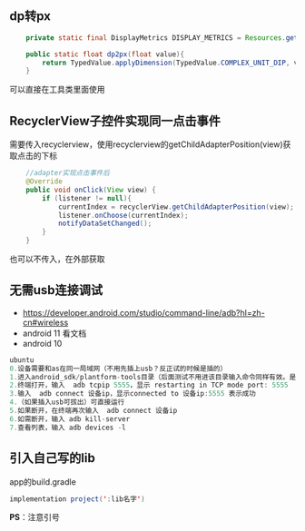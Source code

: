 ## dp转px
```java
    private static final DisplayMetrics DISPLAY_METRICS = Resources.getSystem().getDisplayMetrics();

    public static float dp2px(float value){
        return TypedValue.applyDimension(TypedValue.COMPLEX_UNIT_DIP, value, DISPLAY_METRICS);
    }
```
可以直接在工具类里面使用

## RecyclerView子控件实现同一点击事件

需要传入recyclerview，使用recyclerview的getChildAdapterPosition(view)获取点击的下标
```java
    //adapter实现点击事件后
    @Override
    public void onClick(View view) {
        if (listener != null){
            currentIndex = recyclerView.getChildAdapterPosition(view);
            listener.onChoose(currentIndex);
            notifyDataSetChanged();
        }
    }
```
也可以不传入，在外部获取
## 无需usb连接调试
- https://developer.android.com/studio/command-line/adb?hl=zh-cn#wireless
- android 11 看文档
- android 10
```java
ubuntu
0.设备需要和as在同一局域网（不用先插上usb？反正试的时候是插的）
1.进入android_sdk/plantform-tools目录（后面测试不用进该目录输入命令同样有效。是配置过了？母鸡）
2.终端打开，输入  adb tcpip 5555，显示 restarting in TCP mode port: 5555
3.输入  adb connect 设备ip，显示connected to 设备ip:5555 表示成功
4.（如果插入usb可拔出）可直接运行
5.如果断开，在终端再次输入  adb connect 设备ip
6.如需断开，输入 adb kill-server
7.查看列表，输入 adb devices -l
```
## 引入自己写的lib
app的build.gradle
```java
implementation project(':lib名字')
```
**PS**：注意引号




